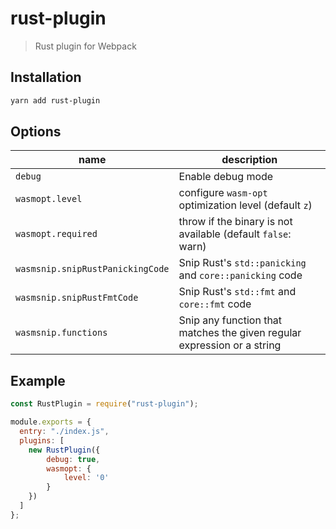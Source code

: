 # rust-plugin

> Rust plugin for Webpack

## Installation

```sh
yarn add rust-plugin
```

## Options

| name   | description |
|--------|-------------|
| `debug` | Enable debug mode |
| `wasmopt.level` | configure `wasm-opt` optimization level (default `z`) |
| `wasmopt.required` | throw if the binary is not available (default `false`: warn) |
| `wasmsnip.snipRustPanickingCode` | Snip Rust's `std::panicking` and `core::panicking` code |
| `wasmsnip.snipRustFmtCode` | Snip Rust's `std::fmt` and `core::fmt` code |
| `wasmsnip.functions` | Snip any function that matches the given regular expression or a string |

## Example

```js
const RustPlugin = require("rust-plugin");

module.exports = {
  entry: "./index.js",
  plugins: [
    new RustPlugin({
        debug: true,
        wasmopt: {
            level: '0'
        }
    })
  ]
};

```

